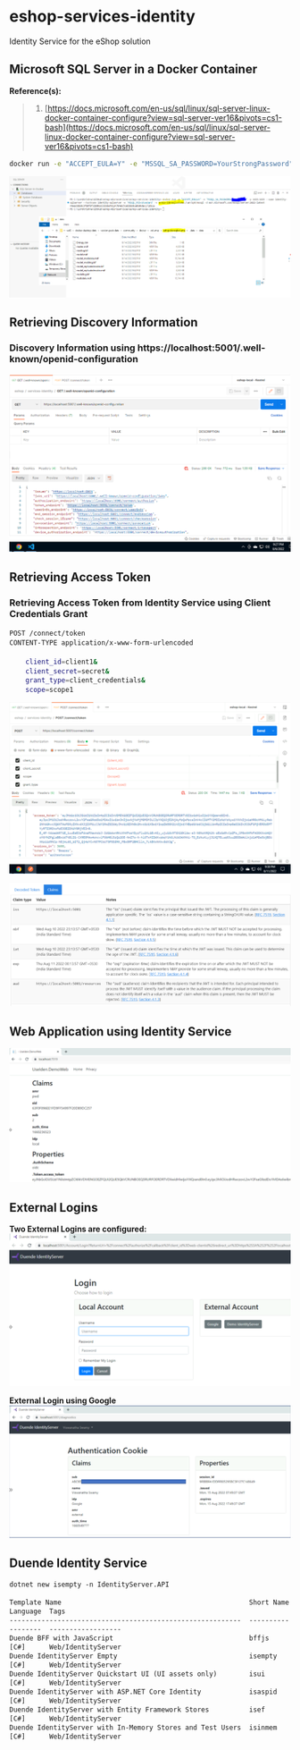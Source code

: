 # eshop-services-identity

Identity Service for the eShop solution

## Microsoft SQL Server in a Docker Container

**Reference(s):**

> 1. [https://docs.microsoft.com/en-us/sql/linux/sql-server-linux-docker-container-configure?view=sql-server-ver16&pivots=cs1-bash](https://docs.microsoft.com/en-us/sql/linux/sql-server-linux-docker-container-configure?view=sql-server-ver16&pivots=cs1-bash)

```bash
docker run -e "ACCEPT_EULA=Y" -e "MSSQL_SA_PASSWORD=YourStrongPassword" -p 1433:1433 --name identity-sqlserver --hostname identity-sqlserver -e 'MSSQL_PID=Standard' -v eshop-idensqlvolume:/var/opt/mssql -d mcr.microsoft.com/mssql/server:2022-latest
```

![Openid Configuration |150x150](./Documentation/Images/SQLServerInDockerContainer.PNG)

## Retrieving Discovery Information

### Discovery Information using https://localhost:5001/.well-known/openid-configuration

![Openid Configuration |150x150](./Documentation/Images/Openid_Configuration.PNG)

## Retrieving Access Token

### Retrieving Access Token from Identity Service using Client Credentials Grant

```bash
POST /connect/token
CONTENT-TYPE application/x-www-form-urlencoded

    client_id=client1&
    client_secret=secret&
    grant_type=client_credentials&
    scope=scope1
```

![Access Token Retrieval |150x150](./Documentation/Images/Access_Token_Retrieval.PNG)

![Claims from Access Token |150x150](./Documentation/Images/Claims_1.PNG)

## Web Application using Identity Service

![Web Application Logging into using Identity Service |150x150](./Documentation/Images/OIDC_WebClient.PNG)

## External Logins

**Two External Logins are configured:**
![External Login using Google |150x150](./Documentation/Images/TwoExternalLogins.PNG)

**External Login using Google**
![External Login using Google |150x150](./Documentation/Images/ExternalLoginGoogle.PNG)

## Duende Identity Service

```
dotnet new isempty -n IdentityServer.API

Template Name                                               Short Name  Language  Tags
----------------------------------------------------------  ----------  --------  ------------------
Duende BFF with JavaScript                                  bffjs       [C#]      Web/IdentityServer
Duende IdentityServer Empty                                 isempty     [C#]      Web/IdentityServer
Duende IdentityServer Quickstart UI (UI assets only)        isui        [C#]      Web/IdentityServer
Duende IdentityServer with ASP.NET Core Identity            isaspid     [C#]      Web/IdentityServer
Duende IdentityServer with Entity Framework Stores          isef        [C#]      Web/IdentityServer
Duende IdentityServer with In-Memory Stores and Test Users  isinmem     [C#]      Web/IdentityServer
```
